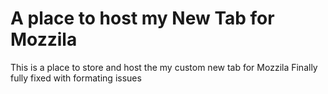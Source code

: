 ﻿# A place to host my New Tab for Mozzila
 
 This is a place to store and host the my custom new tab for Mozzila 
Finally fully fixed with formating issues 
